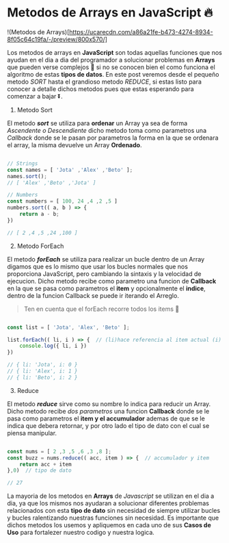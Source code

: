 ﻿<Tags>
  <Badge title="HTML" tag="html"/>
  <Badge title="JavaScript" tag="javascript"/>
</Tags>

# Metodos de Arrays en JavaScript 🔥

<Author text="Updated: March 21, 24">

!(Metodos de Arrays)[https://ucarecdn.com/a86a21fe-b473-4274-8934-8f05c64c19fa/-/preview/800x570/]

Los metodos de arrays en **JavaScript** son todas aquellas funciones que nos ayudan en el dia a dia del programador a solucionar problemas en **Arrays** que pueden verse complejos 💢 si no se conocen bien el como funciona el algoritmo de estas **tipos de datos**. En este post veremos desde el pequeño metodo *SORT* hasta el grandioso metodo *REDUCE*, si estas listo para conocer a detalle dichos metodos pues que estas esperando para comenzar a bajar ⏬.

1. Metodo Sort

El metodo ***sort*** se utiliza para **ordenar** un Array ya sea de forma *Ascendente o Descendiente* dicho metodo toma como parametros una *Callback* donde se le pasan por parametros la forma en la que se ordenara el array, la misma devuelve un Array **Ordenado**.

``` javascript

// Strings
const names = [ 'Jota' ,'Alex' ,'Beto' ];
names.sort();
// [ 'Alex' ,'Beto' ,'Jota' ]

// Numbers
const numbers = [ 100, 24 ,4 ,2 ,5 ]
numbers.sort(( a, b ) => {
	return a - b;
})

// [ 2 ,4 ,5 ,24 ,100 ]

```

2. Metodo ForEach

El metodo ***forEach*** se utiliza para realizar un bucle dentro de un Array digamos que es lo mismo que usar los bucles normales que nos proporciona JavaScript, pero cambiando la sintaxis y la velocidad de ejecucion. Dicho metodo recibe como parametro una funcion de **Callback** en la que se pasa como parametros el **item** y opcionalmente el **indice**, dentro de la funcion Callback se puede ir iterando el Arreglo.

> Ten en cuenta que el forEach recorre todos los items 🔂

``` javascript

const list = [ 'Jota', 'Alex', 'Beto' ];

list.forEach(( li, i ) => {  // (li)hace referencia al item actual (i) al indice actual
	console.log({ li, i })
})

// { li: 'Jota', i: 0 }
// { li: 'Alex', i: 1 }
// { li: 'Beto', i: 2 }

```

3. Reduce

El metodo ***reduce*** sirve como su nombre lo indica para reducir un Array. Dicho metodo recibe *dos parametros* una funcion **Callback** donde se le pasa como parametros el **item y el accumulador** ademas de que se le indica que debera retornar, y por otro lado el tipo de dato con el cual se piensa manipular.

``` javascript

const nums = [ 2 ,3 ,5 ,6 ,3 ,8 ];
const buzz = nums.reduce(( acc, item ) => {  // accumulador y item
	return acc + item
},0)  // tipo de dato

// 27

```

La mayoria de los metodos en **Arrays** de *Javascript* se utilizan en el dia a dia, ya que los mismos nos ayudaran a solucionar diferentes problemas relacionados con esta **tipo de dato** sin necesidad de siempre utilizar bucles y bucles ralentizando nuestras funciones sin necesidad. Es importante que dichos metodos los usemos y apliquemos en cada uno de sus **Casos de Uso** para fortalezer nuestro codigo y nuestra logica.
